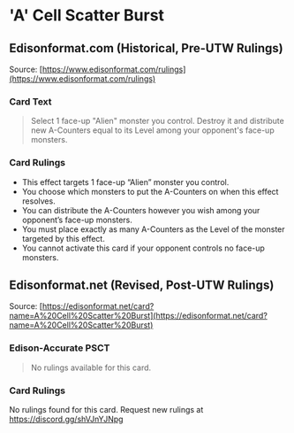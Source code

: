 # 'A' Cell Scatter Burst

## Edisonformat.com (Historical, Pre-UTW Rulings)

Source: [https://www.edisonformat.com/rulings](https://www.edisonformat.com/rulings)

### Card Text

> Select 1 face-up "Alien" monster you control. Destroy it and distribute new A-Counters equal to its Level among your opponent's face-up monsters.

### Card Rulings

*   This effect targets 1 face-up “Alien” monster you control.
*   You choose which monsters to put the A-Counters on when this effect resolves.
*   You can distribute the A-Counters however you wish among your opponent’s face-up monsters.
*   You must place exactly as many A-Counters as the Level of the monster targeted by this effect.
*   You cannot activate this card if your opponent controls no face-up monsters.

## Edisonformat.net (Revised, Post-UTW Rulings)

Source: [https://edisonformat.net/card?name=A%20Cell%20Scatter%20Burst](https://edisonformat.net/card?name=A%20Cell%20Scatter%20Burst)

### Edison-Accurate PSCT

> No rulings available for this card.

### Card Rulings

No rulings found for this card. Request new rulings at https://discord.gg/shVJnYJNpg
            